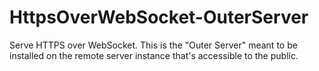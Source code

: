# HttpsOverWebSocket-OuterServer
Serve HTTPS over WebSocket. This is the "Outer Server" meant to be installed on the remote server instance that's accessible to the public.
